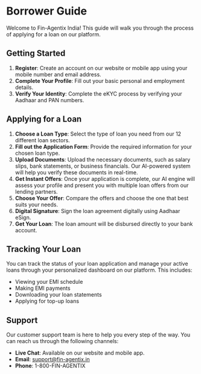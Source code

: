 # Borrower Guide

Welcome to Fin-Agentix India! This guide will walk you through the process of applying for a loan on our platform.

## Getting Started

1.  **Register**: Create an account on our website or mobile app using your mobile number and email address.
2.  **Complete Your Profile**: Fill out your basic personal and employment details.
3.  **Verify Your Identity**: Complete the eKYC process by verifying your Aadhaar and PAN numbers.

## Applying for a Loan

1.  **Choose a Loan Type**: Select the type of loan you need from our 12 different loan sectors.
2.  **Fill out the Application Form**: Provide the required information for your chosen loan type.
3.  **Upload Documents**: Upload the necessary documents, such as salary slips, bank statements, or business financials. Our AI-powered system will help you verify these documents in real-time.
4.  **Get Instant Offers**: Once your application is complete, our AI engine will assess your profile and present you with multiple loan offers from our lending partners.
5.  **Choose Your Offer**: Compare the offers and choose the one that best suits your needs.
6.  **Digital Signature**: Sign the loan agreement digitally using Aadhaar eSign.
7.  **Get Your Loan**: The loan amount will be disbursed directly to your bank account.

## Tracking Your Loan

You can track the status of your loan application and manage your active loans through your personalized dashboard on our platform. This includes:

*   Viewing your EMI schedule
*   Making EMI payments
*   Downloading your loan statements
*   Applying for top-up loans

## Support

Our customer support team is here to help you every step of the way. You can reach us through the following channels:

*   **Live Chat**: Available on our website and mobile app.
*   **Email**: [support@fin-agentix.in](mailto:support@fin-agentix.in)
*   **Phone**: 1-800-FIN-AGENTIX